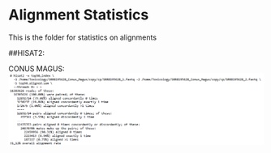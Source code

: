 # Alignment Statistics
This is the folder for statistics on alignments 


##HISAT2:

CONUS MAGUS:
![](other/pngs/HISAT2_Conus_Magus.png)
